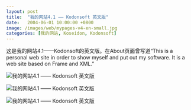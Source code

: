 ```yaml
---
layout: post
title:  "我的网站4.1 —— Kodonsoft 英文版"
date:   2004-06-01 10:00:00 +0800
image: /images/web/mypages-v4-en-small.jpg
categories: [我的网站, Koseidon, Kodonsoft]
---
```


这是我的网站4.1——Kodonsoft的英文版。在About页面曾写道“This is a personal web site in order to show myself and put out my software. It is a web site based on Frame and XML.”

![我的网站4.1 —— Kodonsoft 英文版]({{site.baseurl}}/images/web/我的网站4.1-Kodonsoft英文版.png)

![我的网站4.1 —— Kodonsoft 英文版]({{site.baseurl}}/images/web/我的网站4.1-Kodonsoft英文版2.png)

![我的网站4.1 —— Kodonsoft 英文版]({{site.baseurl}}/images/web/我的网站4.1-Kodonsoft英文版3.png)

